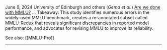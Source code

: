 June 6, 2024
University of Edinburgh and others (*Gema et al.*)
[Are we done with MMLU?](https://arxiv.org/abs/2406.04127)
...
Takeaway: This study identifies numerous errors in the widely-used MMLU benchmark, creates a re-annotated subset called MMLU-Redux that reveals significant discrepancies in reported model performance, and advocates for revising MMLU to improve its reliability.

See also: [[MMLU-Pro]]

---




